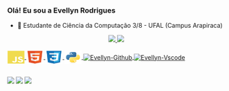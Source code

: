 ### Olá! Eu sou a Evellyn Rodrigues

- 🌱 Estudante de Ciência da Computação 3/8 - UFAL (Campus Arapiraca)

<div align="center">
  <a href="https://github.com/evellyn489">
  <img height="180em" src="https://github-readme-stats.vercel.app/api?username=evellyn489&show_icons=true&theme=cobalt&include_all_commits=true&count_private=true"/>
  <img height="180em" src="https://github-readme-stats.vercel.app/api/top-langs/?username=evellyn489&layout=compact&langs_count=7&theme=cobalt"/>
</div>
  
  <div style="display: inline_block"><br>
  <img align="center" alt="Evellyn-Js" height="30" width="40" src="https://raw.githubusercontent.com/devicons/devicon/master/icons/javascript/javascript-plain.svg">
  <img align="center" alt="Evellyn-HTML" height="30" width="40" src="https://raw.githubusercontent.com/devicons/devicon/master/icons/html5/html5-original.svg">
  <img align="center" alt="Evellyn-CSS" height="30" width="40" src="https://raw.githubusercontent.com/devicons/devicon/master/icons/css3/css3-original.svg">
  <img align="center" alt="Evellyn-Python" height="30" width="40" src="https://raw.githubusercontent.com/devicons/devicon/master/icons/python/python-original.svg">
  <img align="center" alt="Evellyn-Github" height="30" width="40" src="https://cdn.jsdelivr.net/gh/devicons/devicon/icons/github/github-original.svg" />
  <img align="center" alt="Evellyn-Vscode" height="30" width="40" src="https://cdn.jsdelivr.net/gh/devicons/devicon/icons/vscode/vscode-original.svg" />
    


  </div>
  
  ##
  
  <div> 
 <a href="https://discord.com/channels/@evellyn#3550" target="_blank"><img src="https://img.shields.io/badge/Discord-7289DA?style=for-the-badge&logo=discord&logoColor=white" target="_blank"></a> 
  <a href = "mailto:evellynrodriguesss1@gmail.com"><img src="https://img.shields.io/badge/-Gmail-%23333?style=for-the-badge&logo=gmail&logoColor=white" target="_blank"></a>
  <a href="https://www.linkedin.com/in/evellyn-rodrigues-b7934a272" target="_blank"><img src="https://img.shields.io/badge/-LinkedIn-%230077B5?style=for-the-badge&logo=linkedin&logoColor=white" target="_blank"></a> 
  
</div>
